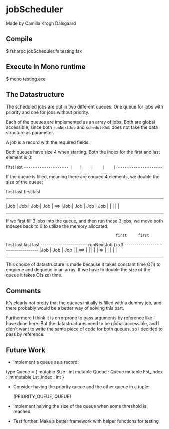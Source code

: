 # jobScheduler
Made by Camilla Krogh Dalsgaard

## Compile
$ fsharpc jobScheduler.fs testing.fsx

## Execute in Mono runtime
$ mono testing.exe


## The Datastructure
The scheduled jobs are put in two different queues. One queue for jobs with
priority and one for jobs without priority.

Each of the queues are implemented as an array of jobs. Both are global
accessible, since both `runNextJob` and `scheduleJob` does not take the data
structure as parameter.

A job is a record with the required fields.


Both queues have size 4 when starting. Both the index for the first and last
element is 0:

first
last
`--------------------
|   |    |    |    |
--------------------`


If the queue is filled, meaning there are enqued 4 elements, we double the size
of the queue:

first                    last    first                   last
------------------------         --------------------------------------------
|Job | Job | Job | Job |     ==> |Job | Job | Job | Job |    |    |    |    |
------------------------          --------------------------------------------


If we first fill 3 jobs into the queue, and then run these 3 jobs, we move both
indexes back to 0 to utilize the memory allocated:

                                                     first     first
first             last                               last      last
----------------------- runNextJob () x3 -----------------      -----------------
|Job | Job | Job |    |    ==>           |   |   |   |   |  =>  |   |   |   |   |
-----------------------                  -----------------      -----------------


This choice of datastructure is made because it takes constant time O(1) to
enqueue and dequeue in an array.
If we have to double the size of the queue it takes O(size) time.

## Comments
It's clearly not pretty that the queues initially is filled with a dummy job,
and there probably would be a better way of solving this part.

Furthermore I think it is errorprone to pass arguments by reference like I have
done here. But the datastructures need to be global accessible, and I didn't
want to write the same piece of code for both queues, so I decided to pass by
reference.


## Future Work
- Implement a queue as a record:

type Queue = {
    mutable Size : int
    mutable Queue : Queue
    mutable Fst_index : int
    mutable Lst_index : int
}


- Consider having the priority queue and the other queue in a tuple:

    (PRIORITY_QUEUE, QUEUE)

- Implement halving the size of the queue when some threshold is reached

- Test further. Make a better framework with helper functions for testing



